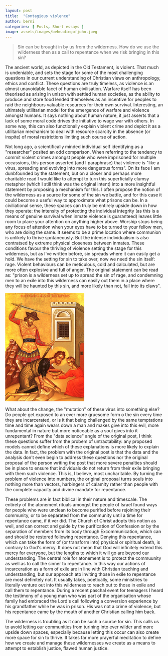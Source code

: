 ```yaml
---
layout: post
title:  "Contagious violence"
author: berni
categories: [ Posts, Short essays ]
image: assets/images/beheadingofjohn.jpeg
---
```


> Sin can be brought in by us from the wilderness. How do we use the wilderness then as a call to repentance when we risk bringing in this sin?

The ancient world, as depicted in the Old Testament, is violent. That much is undeniable, and sets the stage for some of the most challenging questions in our current understanding of Christian views on anthropology, ethics and conflict. These questions are truly timeless, as violence is an almost unavoidable facet of human civilisation. Warfare itself has been theorised as arising in unison with settled human societies, as the ability to produce and store food lended themselves as an incentive for peoples to raid the neighbours valuable resources for their own survival. Interesting, an ultimately utilitarian model for the emergence of warfare and violence amongst humans. It says nothing about human nature, it just asserts that a lack of some moral code drives the initiative to wage war with others. In some way, this can also functionally explain violent crime and depict it as a utilitarian mechanism to deal with resource scarcity in the absence (or inspite) of moral restrictions limiting such course of action.

Not long ago, a scientifically minded individual self identifying as a "researcher" posited an odd comparison. When referring to the tendency to commit violent crimes amongst people who were imprisoned for multiple occassions, this person asserted (and I paraphrase) that violence is "like a virus, spreading and evolving into more dangerous forms". On its face I am dunbfounded by the statement, but on a closer and perhaps more charitable read I would like to attempt to turn this superficially clumsy metaphor (which I still think was the original intent) into a more insightful statement by proposing a mechanism for this. I often propose the notion of the wilderness as a source for some of the sin we battle, and for this case it could become a useful way to approximate what prisons can be. In a civiliational sense, these spaces can truly be entirely upside down in how they operate: the intensity of protecting the individual integrity (as this is a means of genuine survival when inmate violence is guaranteed) leaves little room to place your attention on anything higher above. Worship stops being any focus of attention when your eyes have to be turned to your fellow men, who are doing the same. It seems to be a prime location where communion is unlikely to thrive spntaneously. But the intense individualism is also contratsed by extreme physical closeness between inmates. These conditions favour the thriving of violence setting the stage for this wilderness, but as I've written before, sin spreads where it can easily get a hold. We have the setting for sin to take over, now we need the sin itself: rage. Violent behaviours can be meticulous, cold and calculated, but are more often explosive and full of anger. The original statement can be read as: "prison is a wilderness set up to spread the sin of rage, and condemning men to an exile into this wilderness can easily out them in a place where they will be haunted by this sin, and more likely than not, fall into its claws".

<img src="../assets/images/beheadingofjohn.jpeg" style="width: 50%;" alt="The beheading of John the Baptist icon from Dionysiou monastery.">

What about the change, the "mutation" of these virus into something else? Do people get exposed to an ever more gruesome form o the sin every time they are incarcerated, or is it that being challenged by the same temptations time and time again wears down a man and makes give into this evil, more fundamental in nature but more noticeable as a soul gives into it unrepentant? From the "data science" angle of the original post, I think these questions suffer from the probem of untractability: any proposed models cannot define which of these explanations is more likely to explain the data. In fact, the problem with the original post is that the data and the analysis don't even begin to address these questions nor the original proposal of the person writing the post that more severe penalties should be in place to ensure that individuals do not return from their exile bringing with them such violence. This is, I believe, most uncharitable. By turning the problem of violence into numbers, the original proposal turns souls into nothing more than vectors, harbingers of calamity rather than people with the complete capacity and divine mandate for repentance.

These problems are in fact biblical in their nature and timescale. The entirety of the atonement rituals amongst the people of Israel found ways for people who were unclean to become purified before rejoining their community, or to be separated from the community until a time for repentance came, if it ver did. The Church of Christ adopts this notion as well, and can correct and guide by the purification of Confession or by the separation of members from its body through Excommunication, which can and should be restored following repentance. Denying this repentance, which can take the form of (or transform into) physical or spiritual death, is contrary to God's mercy. It does not mean that God will infinitely extend this mercy for everyone, but the lengths to which it will go are beyond our understanding. The central role for atonement is to protect the commuunity as well as to call the sinner to repentance. In this way our actions of incarceration as a form of exile are in line with Christian teaching and understanding, but our approach ato inviting those in exile to repentance are most definitely not. It usually takes, poetically, some ministries to literally venture out into this wilderness to reach out to those in exile and call them to repentance. During a recent paschal event for teenagers I heard the testimony of a young man who was part of the organisation whose family had embraced the Lord's call following a conversion experience by his grandfather while he was in prison. His was not a crime of violence, but his repentance came by the mouth of another Christian calling him back.

The wilderness is troubling as it can be such a source for sin. This calls us to avoid letting our communities from turining into ever wilder and more upside down spaces, especially because letting this occur can also create more space for sin to thrive. It takes far more prayerful meditation to define how we create and manage these wildernesses we create as a means to attempt to establish justice, flawed human justice.
